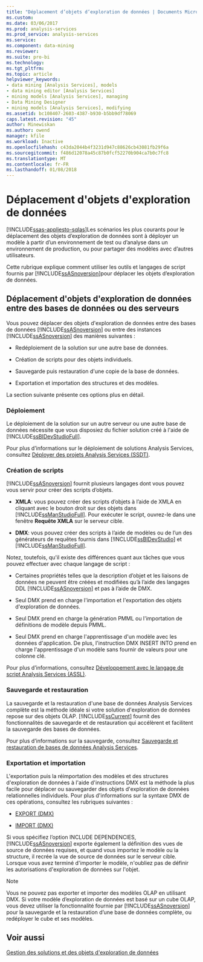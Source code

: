```yaml
---
title: "Déplacement d’objets d’exploration de données | Documents Microsoft"
ms.custom: 
ms.date: 03/06/2017
ms.prod: analysis-services
ms.prod_service: analysis-services
ms.service: 
ms.component: data-mining
ms.reviewer: 
ms.suite: pro-bi
ms.technology: 
ms.tgt_pltfrm: 
ms.topic: article
helpviewer_keywords:
- data mining [Analysis Services], models
- data mining editor [Analysis Services]
- mining models [Analysis Services], managing
- Data Mining Designer
- mining models [Analysis Services], modifying
ms.assetid: bc108407-2603-4387-b930-b5bb9df78069
caps.latest.revision: "45"
author: Minewiskan
ms.author: owend
manager: kfile
ms.workload: Inactive
ms.openlocfilehash: c43da2044b4f3231d947c88626cb43081fb29f6a
ms.sourcegitcommit: f486d12078a45c87b0fcf52270b904ca7b0c7fc8
ms.translationtype: MT
ms.contentlocale: fr-FR
ms.lasthandoff: 01/08/2018
---
```

# <a name="moving-data-mining-objects"></a>Déplacement d'objets d'exploration de données
[!INCLUDE[ssas-appliesto-sqlas](../../includes/ssas-appliesto-sqlas.md)]Les scénarios les plus courants pour le déplacement des objets d’exploration de données sont à déployer un modèle à partir d’un environnement de test ou d’analyse dans un environnement de production, ou pour partager des modèles avec d’autres utilisateurs.  
  
 Cette rubrique explique comment utiliser les outils et langages de script fournis par [!INCLUDE[ssASnoversion](../../includes/ssasnoversion-md.md)]pour déplacer les objets d’exploration de données.  
  
## <a name="moving-data-mining-objects-between-databases-or-servers"></a>Déplacement d'objets d'exploration de données entre des bases de données ou des serveurs  
 Vous pouvez déplacer des objets d'exploration de données entre des bases de données [!INCLUDE[ssASnoversion](../../includes/ssasnoversion-md.md)] ou entre des instances [!INCLUDE[ssASnoversion](../../includes/ssasnoversion-md.md)] des manières suivantes :  
  
-   Redéploiement de la solution sur une autre base de données.  
  
-   Création de scripts pour des objets individuels.  
  
-   Sauvegarde puis restauration d'une copie de la base de données.  
  
-   Exportation et importation des structures et des modèles.  
  
 La section suivante présente ces options plus en détail.  
  
### <a name="deploying"></a>Déploiement  
 Le déploiement de la solution sur un autre serveur ou une autre base de données nécessite que vous disposiez du fichier solution créé à l'aide de [!INCLUDE[ssBIDevStudioFull](../../includes/ssbidevstudiofull-md.md)].  
  
 Pour plus d’informations sur le déploiement de solutions Analysis Services, consultez [Déployer des projets Analysis Services &#40;SSDT&#41;](../../analysis-services/multidimensional-models/deploy-analysis-services-projects-ssdt.md).  
  
### <a name="scripting"></a>Création de scripts  
 [!INCLUDE[ssASnoversion](../../includes/ssasnoversion-md.md)] fournit plusieurs langages dont vous pouvez vous servir pour créer des scripts d’objets.  
  
-   **XMLA**: vous pouvez créer des scripts d’objets à l’aide de XMLA en cliquant avec le bouton droit sur des objets dans [!INCLUDE[ssManStudioFull](../../includes/ssmanstudiofull-md.md)]. Pour exécuter le script, ouvrez-le dans une fenêtre **Requête XMLA** sur le serveur cible.  
  
-   **DMX**: vous pouvez créer des scripts à l’aide de modèles ou de l’un des générateurs de requêtes fournis dans [!INCLUDE[ssBIDevStudio](../../includes/ssbidevstudio-md.md)] et [!INCLUDE[ssManStudioFull](../../includes/ssmanstudiofull-md.md)].  
  
 Notez, toutefois, qu'il existe des différences quant aux tâches que vous pouvez effectuer avec chaque langage de script :  
  
-   Certaines propriétés telles que la description d’objet et les liaisons de données ne peuvent être créées et modifiées qu’à l’aide des langages DDL [!INCLUDE[ssASnoversion](../../includes/ssasnoversion-md.md)] et pas à l’aide de DMX.  
  
-   Seul DMX prend en charge l'importation et l'exportation des objets d'exploration de données.  
  
-   Seul DMX prend en charge la génération PMML ou l'importation de définitions de modèle depuis PMML.  
  
-   Seul DMX prend en charge l'apprentissage d'un modèle avec les données d'application. De plus, l'instruction DMX INSERT INTO prend en charge l'apprentissage d'un modèle sans fournir de valeurs pour une colonne clé.  
  
 Pour plus d’informations, consultez [Développement avec le langage de script Analysis Services &#40;ASSL&#41;](../../analysis-services/multidimensional-models/scripting-language-assl/developing-with-analysis-services-scripting-language-assl.md).  
  
### <a name="backup-and-restore"></a>Sauvegarde et restauration  
 La sauvegarde et la restauration d'une base de données Analysis Services complète est la méthode idéale si votre solution d'exploration de données repose sur des objets OLAP. [!INCLUDE[ssCurrent](../../includes/sscurrent-md.md)] fournit des fonctionnalités de sauvegarde et de restauration qui accélèrent et facilitent la sauvegarde des bases de données.  
  
 Pour plus d’informations sur la sauvegarde, consultez [Sauvegarde et restauration de bases de données Analysis Services](../../analysis-services/multidimensional-models/backup-and-restore-of-analysis-services-databases.md).  
  
### <a name="exporting-and-importing"></a>Exportation et importation  
 L'exportation puis la réimportation des modèles et des structures d'exploration de données à l'aide d'instructions DMX est la méthode la plus facile pour déplacer ou sauvegarder des objets d'exploration de données relationnelles individuels. Pour plus d'informations sur la syntaxe DMX de ces opérations, consultez les rubriques suivantes :  
  
-   [EXPORT &#40;DMX&#41;](../../dmx/export-dmx.md)  
  
-   [IMPORT &#40;DMX&#41;](../../dmx/import-dmx.md)  
  
 Si vous spécifiez l’option INCLUDE DEPENDENCIES, [!INCLUDE[ssASnoversion](../../includes/ssasnoversion-md.md)] exporte également la définition des vues de source de données requises, et quand vous importez le modèle ou la structure, il recrée la vue de source de données sur le serveur cible. Lorsque vous avez terminé d'importer le modèle, n'oubliez pas de définir les autorisations d'exploration de données sur l'objet.  
  
> [!NOTE]  
>  Vous ne pouvez pas exporter et importer des modèles OLAP en utilisant DMX. Si votre modèle d’exploration de données est basé sur un cube OLAP, vous devez utiliser la fonctionnalité fournie par [!INCLUDE[ssASnoversion](../../includes/ssasnoversion-md.md)] pour la sauvegarde et la restauration d’une base de données complète, ou redéployer le cube et ses modèles.  
  
## <a name="see-also"></a>Voir aussi  
 [Gestion des solutions et des objets d'exploration de données](../../analysis-services/data-mining/management-of-data-mining-solutions-and-objects.md)  
  
  
